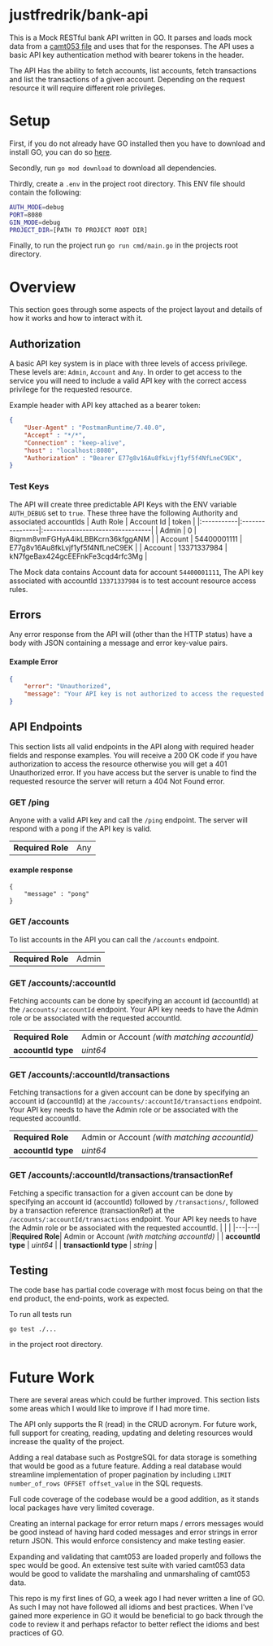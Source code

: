 # justfredrik/bank-api
 This is a Mock RESTful bank API written in GO. It parses and loads mock data from a [camt053 file](https://www.sepaforcorporates.com/swift-for-corporates/a-practical-guide-to-the-bank-statement-camt-053-format/) and uses that for the responses. The API uses a basic API key authentication method with bearer tokens in the header.

The API Has the ability to fetch accounts, list accounts, fetch transactions and list the transactions of a given account. Depending on the request resource it will require different role privileges. 

# Setup
First, if you do not already have GO installed then you have to download and install GO, you can do so [here](https://go.dev/dl/).

Secondly, run `go mod download` to download all dependencies.

Thirdly, create a `.env` in the project root directory. This ENV file should contain the following:
```sh
AUTH_MODE=debug
PORT=8080
GIN_MODE=debug
PROJECT_DIR=[PATH TO PROJECT ROOT DIR]
```

Finally, to run the project run `go run cmd/main.go` in the projects root directory.


# Overview
This section goes through some aspects of the project layout and details of how it works and how to interact with it.
## Authorization
A basic API key system is in place with three levels of access privilege. These levels are: `Admin`, `Account` and `Any`.
In order to get access to the service you will need to include a valid API key with the correct access privilege for the requested resource. 

Example header with API key attached as a bearer token:
```json
{
    "User-Agent" : "PostmanRuntime/7.40.0",
    "Accept" : "*/*",
    "Connection" : "keep-alive",
    "host" : "localhost:8080",
    "Authorization" : "Bearer E77g8v16Au8fkLvjf1yf5f4NfLneC9EK",
}
```

### Test Keys
The API will create three predictable API Keys with the ENV variable `AUTH_DEBUG` set to `true`.
These three have the following Authority and associated accountIds
| Auth Role  | Account Id      | token                            |
|:-----------|:----------------|:---------------------------------|
| Admin      | 0               | 8iqmm8vmFGHyA4ikLBBKcrn36kfggANM |
| Account    | 54400001111     | E77g8v16Au8fkLvjf1yf5f4NfLneC9EK |
| Account    | 13371337984     | kN7fgeBax424gcEEFnkFe3cqd4rfc3Mg |

The Mock data contains Account data for account `54400001111`, The API key associated with accountId `13371337984` is to test account resource access rules.

## Errors
Any error response from the API will (other than the HTTP status) have a body with JSON containing a message and error key-value pairs.

#### Example Error
```json
{
    "error": "Unauthorized", 
    "message": "Your API key is not authorized to access the requested resource"
}
```

## API Endpoints
This section lists all valid endpoints in the API along with required header fields and response examples. You will receive a 200 OK code if you have authorization to access the resource otherwise you will get a 401 Unauthorized error. If you have access but the server is unable to find the requested resource the server will return a 404 Not Found error.


### GET /ping
Anyone with a valid API key and call the `/ping` endpoint. The server will respond with a pong if the API key is valid.

|   |   |
|---|---|
|__Required Role__| Any |

#### example response
```
{
    "message" : "pong"
}
```


### GET /accounts
To list accounts in the API you can call the `/accounts` endpoint. 

|   |   |
|---|---|
|__Required Role__| Admin |


### GET /accounts/:accountId
Fetching accounts can be done by specifying an account id (accountId) at the `/accounts/:accountId` endpoint. Your API key needs to have the Admin role or be associated with the requested accountId.

|   |   |
|---|---|
|__Required Role__| Admin or Account *(with matching accountId)* |
| __accountId type__ | *uint64* |

 
### GET /accounts/:accountId/transactions
Fetching transactions for a given account can be done by specifying an account id (accountId) at the `/accounts/:accountId/transactions` endpoint. Your API key needs to have the Admin role or be associated with the requested accountId.

|   |   |
|---|---|
|__Required Role__| Admin or Account *(with matching accountId)* |
| __accountId type__ | *uint64* |


### GET /accounts/:accountId/transactions/transactionRef
Fetching a specific transaction for a given account can be done by specifying an account id (accountId) followed by `/transactions/`, followed by a transaction reference (transactionRef) at the `/accounts/:accountId/transactions` endpoint. Your API key needs to have the Admin role or be associated with the requested accountId.
|   |   |
|---|---|
|__Required Role__| Admin or Account *(with matching accountId)* |
| __accountId type__ | *uint64* |
| __transactionId type__ | *string* |



## Testing
The code base has partial code coverage with most focus being on that the end product, the end-points, work as expected.
  
To run all tests run 
```cli
go test ./...
```
in the project root directory.


# Future Work
There are several areas which could be further improved. This section lists some areas which I would like to improve if I had more time.

The API only supports the R (read) in the CRUD acronym. For future work, full support for creating, reading, updating and deleting resources would increase the quality of the project.

Adding a real database such as PostgreSQL for data storage is something that would be good as a future feature. Adding a real database would streamline implementation of proper pagination by including `LIMIT number_of_rows OFFSET offset_value` in the SQL requests.

Full code coverage of the codebase would be a good addition, as it stands local packages have very limited coverage.

Creating an internal package for error return maps / errors messages would be good instead of having hard coded messages and error strings in error return JSON. This would enforce consistency and make testing easier.

Expanding and validating that camt053 are loaded properly and follows the spec would be good. An extensive test suite with varied camt053 data would be good to validate the marshaling and unmarshaling of camt053 data. 

This repo is my first lines of GO, a week ago I had never written a line of GO. As such I may not have followed all idioms and best practices. When I've gained more experience in GO it would be beneficial to go back through the code to review it and perhaps refactor to better reflect the idioms and best practices of GO.
